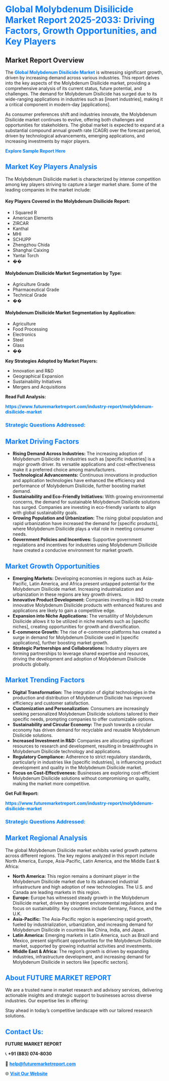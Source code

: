 <h1 style="color: #007BFF;">Global Molybdenum Disilicide Market Report 2025-2033: Driving Factors, Growth Opportunities, and Key Players</h1>

<section id="overview">
<h2>Market Report Overview</h2>
<p>The <a href="https://www.futuremarketreport.com/industry-report/molybdenum-disilicide-market" style="color: #007BFF; text-decoration: none;"><strong>Global Molybdenum Disilicide Market</strong></a> is witnessing significant growth, driven by increasing demand across various industries. This report delves into the key aspects of the Molybdenum Disilicide market, providing a comprehensive analysis of its current status, future potential, and challenges. The demand for Molybdenum Disilicide has surged due to its wide-ranging applications in industries such as [insert industries], making it a critical component in modern-day [applications].</p>
<p>As consumer preferences shift and industries innovate, the Molybdenum Disilicide market continues to evolve, offering both challenges and opportunities for stakeholders. The global market is expected to expand at a substantial compound annual growth rate (CAGR) over the forecast period, driven by technological advancements, emerging applications, and increasing investments by major players.</p>
</section>

<section id="overview">
<p><a href="https://www.futuremarketreport.com/request-sample/reportId=117787" style="color: #007BFF; text-decoration: none;"><strong>Explore Sample Report Here</strong></a></p>
</section>

<section id="key-players">
<h2 style="color: #007BFF;">Market Key Players Analysis</h2>
<p>The Molybdenum Disilicide market is characterized by intense competition among key players striving to capture a larger market share. Some of the leading companies in the market include:</p>
<h4>Key Players Covered in the Molybdenum Disilicide Report:</h4>
<ul><li>I Squared R</li><li>American Elements</li><li>ZIRCAR</li><li>Kanthal</li><li>MHI</li><li>SCHUPP</li><li>Zhengzhou Chida</li><li>Shanghai Caixing</li><li>Yantai Torch</li><li>��</li></ul>
<h4>Molybdenum Disilicide Market Segmentation by Type:</h4>
<ul><li>Agriculture Grade</li><li>Pharmaceutical Grade</li><li>Technical Grade</li><li>��</li></ul>

<h4>Molybdenum Disilicide Market Segmentation by Application:</h4>
<ul><li>Agriculture</li><li>Food Processing</li><li>Electronics</li><li>Steel</li><li>Glass</li><li>��</li></ul>
<p><strong>Key Strategies Adopted by Market Players:</strong></p>
<ul>
<li>Innovation and R&D</li>
<li>Geographical Expansion</li>
<li>Sustainability Initiatives</li>
<li>Mergers and Acquisitions</li>
</ul>
</section>

<section>
<p><strong>Read Full Analysis: </strong></p><a href="https://www.futuremarketreport.com/industry-report/molybdenum-disilicide-market" style="color: #007BFF; text-decoration: none;"><strong>https://www.futuremarketreport.com/industry-report/molybdenum-disilicide-market</strong></a>
<h3 style="color: #007BFF;">Strategic Questions Addressed:</h3>
</section>

<section id="driving-factors">
<h2 style="color: #007BFF;">Market Driving Factors</h2>
<ul>
<li><strong>Rising Demand Across Industries:</strong> The increasing adoption of Molybdenum Disilicide in industries such as [specific industries] is a major growth driver. Its versatile applications and cost-effectiveness make it a preferred choice among manufacturers.</li>
<li><strong>Technological Advancements:</strong> Continuous innovations in production and application technologies have enhanced the efficiency and performance of Molybdenum Disilicide, further boosting market demand.</li>
<li><strong>Sustainability and Eco-Friendly Initiatives:</strong> With growing environmental concerns, the demand for sustainable Molybdenum Disilicide solutions has surged. Companies are investing in eco-friendly variants to align with global sustainability goals.</li>
<li><strong>Growing Population and Urbanization:</strong> The rising global population and rapid urbanization have increased the demand for [specific products], where Molybdenum Disilicide plays a vital role in meeting consumer needs.</li>
<li><strong>Government Policies and Incentives:</strong> Supportive government regulations and incentives for industries using Molybdenum Disilicide have created a conducive environment for market growth.</li>
</ul>
</section>

<section id="growth-opportunities">
<h2 style="color: #007BFF;">Market Growth Opportunities</h2>
<ul>
<li><strong>Emerging Markets:</strong> Developing economies in regions such as Asia-Pacific, Latin America, and Africa present untapped potential for the Molybdenum Disilicide market. Increasing industrialization and urbanization in these regions are key growth drivers.</li>
<li><strong>Innovative Product Development:</strong> Companies investing in R&D to create innovative Molybdenum Disilicide products with enhanced features and applications are likely to gain a competitive edge.</li>
<li><strong>Expansion into Niche Applications:</strong> The versatility of Molybdenum Disilicide allows it to be utilized in niche markets such as [specific niches], creating opportunities for growth and diversification.</li>
<li><strong>E-commerce Growth:</strong> The rise of e-commerce platforms has created a surge in demand for Molybdenum Disilicide used in [specific applications], further boosting market growth.</li>
<li><strong>Strategic Partnerships and Collaborations:</strong> Industry players are forming partnerships to leverage shared expertise and resources, driving the development and adoption of Molybdenum Disilicide products globally.</li>
</ul>
</section>

<section id="trending-factors">
<h2 style="color: #007BFF;">Market Trending Factors</h2>
<ul>
<li><strong>Digital Transformation:</strong> The integration of digital technologies in the production and distribution of Molybdenum Disilicide has improved efficiency and customer satisfaction.</li>
<li><strong>Customization and Personalization:</strong> Consumers are increasingly seeking personalized Molybdenum Disilicide solutions tailored to their specific needs, prompting companies to offer customizable options.</li>
<li><strong>Sustainability and Circular Economy:</strong> The push towards a circular economy has driven demand for recyclable and reusable Molybdenum Disilicide solutions.</li>
<li><strong>Increased Investment in R&D:</strong> Companies are allocating significant resources to research and development, resulting in breakthroughs in Molybdenum Disilicide technology and applications.</li>
<li><strong>Regulatory Compliance:</strong> Adherence to strict regulatory standards, particularly in industries like [specific industries], is influencing product development and quality in the Molybdenum Disilicide market.</li>
<li><strong>Focus on Cost-Effectiveness:</strong> Businesses are exploring cost-efficient Molybdenum Disilicide solutions without compromising on quality, making the market more competitive.</li>
</ul>
</section>

<section>
<p><strong>Get Full Report: </strong></p><a href="https://www.futuremarketreport.com/industry-report/molybdenum-disilicide-market" style="color: #007BFF; text-decoration: none;"><strong>https://www.futuremarketreport.com/industry-report/molybdenum-disilicide-market</strong></a>
<h3 style="color: #007BFF;">Strategic Questions Addressed:</h3>
</section>


<section id="regional-analysis">
<h2 style="color: #007BFF;">Market Regional Analysis</h2>
<p>The global Molybdenum Disilicide market exhibits varied growth patterns across different regions. The key regions analyzed in this report include North America, Europe, Asia-Pacific, Latin America, and the Middle East & Africa:</p>
<ul>
<li><strong>North America:</strong> This region remains a dominant player in the Molybdenum Disilicide market due to its advanced industrial infrastructure and high adoption of new technologies. The U.S. and Canada are leading markets in this region.</li>
<li><strong>Europe:</strong> Europe has witnessed steady growth in the Molybdenum Disilicide market, driven by stringent environmental regulations and a focus on sustainability. Key countries include Germany, France, and the U.K.</li>
<li><strong>Asia-Pacific:</strong> The Asia-Pacific region is experiencing rapid growth, fueled by industrialization, urbanization, and increasing demand for Molybdenum Disilicide in countries like China, India, and Japan.</li>
<li><strong>Latin America:</strong> Emerging markets in Latin America, such as Brazil and Mexico, present significant opportunities for the Molybdenum Disilicide market, supported by growing industrial activities and investments.</li>
<li><strong>Middle East & Africa:</strong> The region’s growth is driven by expanding industries, infrastructure development, and increasing demand for Molybdenum Disilicide in sectors like [specific sectors].</li>
</ul>
</section>

<footer>
<h2 style="color: #007BFF;">About FUTURE MARKET REPORT</h2>
<p>We are a trusted name in market research and advisory services, delivering actionable insights and strategic support to businesses across diverse industries. Our expertise lies in offering:</p>

<p>Stay ahead in today’s competitive landscape with our tailored research solutions.</p>

<h2 style="color: #007BFF;">Contact Us:</h2>
<p><strong>FUTURE MARKET REPORT</strong></p>
<p>📞 <strong>+91 (883) 074-8030</strong></p>
<p>📧 <strong><a href="mailto:help@futuremarketreport.com" style="color: #007BFF;">help@futuremarketreport.com</a></strong></p>
<p>🌐 <strong><a href="https://www.futuremarketreport.com/" style="color: #007BFF;">Visit Our Website</a></strong></p>
</footer>
